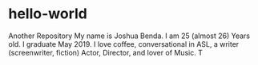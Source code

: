 # hello-world
Another Repository
My name is Joshua Benda. I am 25 (almost 26) Years old. I graduate May 2019.
I love coffee, conversational in ASL, a writer (screenwriter, fiction) Actor, Director, and lover of Music. T
